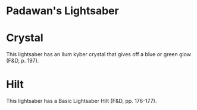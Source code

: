 # Padawan's Lightsaber
# Crystal
This lightsaber has an Ilum kyber crystal that gives off a blue or green glow (F&D, p. 197).

# Hilt
This lightsaber has a Basic Lightsaber Hilt (F&D, pp. 176-177).